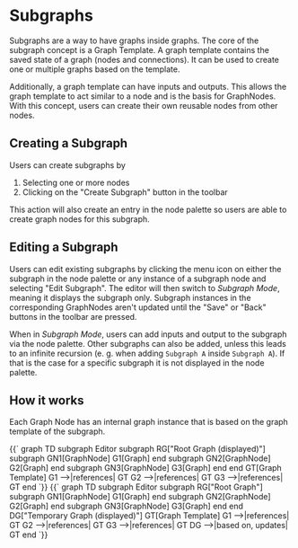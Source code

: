 <script setup>
import ApiLink from "../components/ApiLink.vue";
import mermaid from "../components/Mermaid.vue";
</script>

# Subgraphs

Subgraphs are a way to have graphs inside graphs.
The core of the subgraph concept is a <ApiLink type="classes" module="@starker-xp/baklavajs-core" name="GraphTemplate">Graph Template</ApiLink>.
A graph template contains the saved state of a graph (nodes and connections).
It can be used to create one or multiple graphs based on the template.

Additionally, a graph template can have inputs and outputs.
This allows the graph template to act similar to a node and is the basis for GraphNodes.
With this concept, users can create their own reusable nodes from other nodes.

## Creating a Subgraph

Users can create subgraphs by

1. Selecting one or more nodes
2. Clicking on the "Create Subgraph" button in the toolbar

This action will also create an entry in the node palette so users are able to create graph nodes for this subgraph.

## Editing a Subgraph

Users can edit existing subgraphs by clicking the menu icon on either the subgraph in the node palette or any instance of a subgraph node and selecting "Edit Subgraph".
The editor will then switch to _Subgraph Mode_, meaning it displays the subgraph only.
Subgraph instances in the corresponding GraphNodes aren't updated until the "Save" or "Back" buttons in the toolbar are pressed.

When in _Subgraph Mode_, users can add inputs and output to the subgraph via the node palette.
Other subgraphs can also be added, unless this leads to an infinite recursion (e. g. when adding `Subgraph A` inside `Subgraph A`).
If that is the case for a specific subgraph it is not displayed in the node palette.

## How it works

Each Graph Node has an internal graph instance that is based on the graph template of the subgraph.

<mermaid>
{{`
graph TD
    subgraph Editor
        subgraph RG["Root Graph (displayed)"]
            subgraph GN1[GraphNode]
                G1[Graph]
            end
            subgraph GN2[GraphNode]
                G2[Graph]
            end
            subgraph GN3[GraphNode]
                G3[Graph]
            end
        end
        GT[Graph Template]
        G1 -->|references| GT
        G2 -->|references| GT
        G3 -->|references| GT
    end
`}}
</mermaid>

<mermaid>
{{`
graph TD
    subgraph Editor
        subgraph RG["Root Graph"]
            subgraph GN1[GraphNode]
                G1[Graph]
            end
            subgraph GN2[GraphNode]
                G2[Graph]
            end
            subgraph GN3[GraphNode]
                G3[Graph]
            end
        end
        DG["Temporary Graph (displayed)"]
        GT[Graph Template]
        G1 -->|references| GT
        G2 -->|references| GT
        G3 -->|references| GT
        DG -->|based on, updates| GT
    end
`}}
</mermaid>
